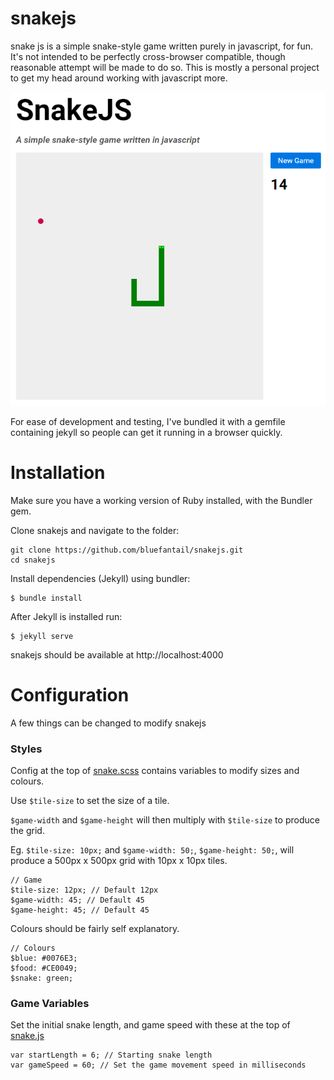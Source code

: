 # snakejs

snake js is a simple snake-style game written purely in javascript, for fun. It's not intended to be perfectly cross-browser compatible, though reasonable attempt will be made to do so. This is mostly a personal project to get my head around working with javascript more.

![Game Screenshot](assets/images/sample.png)

For ease of development and testing, I've bundled it with a gemfile containing jekyll so people can get it running in a browser quickly. 

# Installation

Make sure you have a working version of Ruby installed, with the Bundler gem.

Clone snakejs and navigate to the folder:

```
git clone https://github.com/bluefantail/snakejs.git
cd snakejs
```

Install dependencies (Jekyll) using bundler:

```
$ bundle install
```

After Jekyll is installed run:

```
$ jekyll serve
```

snakejs should be available at http://localhost:4000


# Configuration

A few things can be changed to modify snakejs

### Styles

Config at the top of [snake.scss](assets/stylesheets/snake.scss) contains variables to modify sizes and colours.

Use `$tile-size` to set the size of a tile. 

`$game-width` and `$game-height` will then multiply with `$tile-size` to produce the grid.

Eg. `$tile-size: 10px;` and `$game-width: 50;`, `$game-height: 50;`, will produce a 500px x 500px grid with 10px x 10px tiles.   
```
// Game
$tile-size: 12px; // Default 12px
$game-width: 45; // Default 45
$game-height: 45; // Default 45
```

Colours should be fairly self explanatory.
```
// Colours
$blue: #0076E3;
$food: #CE0049;
$snake: green;
```

### Game Variables

Set the initial snake length, and game speed with these at the top of [snake.js](assets/javascripts/snake.js)
```
var startLength = 6; // Starting snake length
var gameSpeed = 60; // Set the game movement speed in milliseconds
```